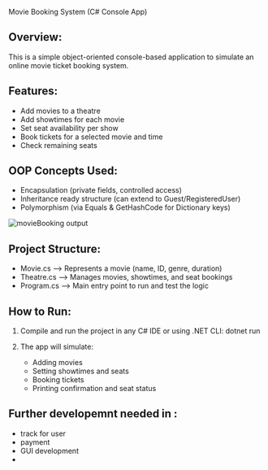 Movie Booking System (C# Console App)

Overview:
----------
This is a simple object-oriented console-based application to simulate an online movie ticket booking system.

Features:
---------
- Add movies to a theatre
- Add showtimes for each movie
- Set seat availability per show
- Book tickets for a selected movie and time
- Check remaining seats

OOP Concepts Used:
------------------
- Encapsulation (private fields, controlled access)
- Inheritance ready structure (can extend to Guest/RegisteredUser)
- Polymorphism (via Equals & GetHashCode for Dictionary keys)

  
![movieBooking output](https://github.com/user-attachments/assets/042c702a-46b6-4e44-ae04-f065f57c0296)


Project Structure:
------------------
- Movie.cs         --> Represents a movie (name, ID, genre, duration)
- Theatre.cs       --> Manages movies, showtimes, and seat bookings
- Program.cs       --> Main entry point to run and test the logic

How to Run:
-----------
1. Compile and run the project in any C# IDE or using .NET CLI:
   dotnet run

2. The app will simulate:
   - Adding movies
   - Setting showtimes and seats
   - Booking tickets
   - Printing confirmation and seat status

Further developemnt needed in :
----------
 - track for user
 - payment
 - GUI development
 - 

